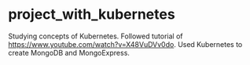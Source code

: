 # project_with_kubernetes
Studying concepts of Kubernetes.
Followed tutorial of https://www.youtube.com/watch?v=X48VuDVv0do. 
Used Kubernetes to create MongoDB and MongoExpress.
